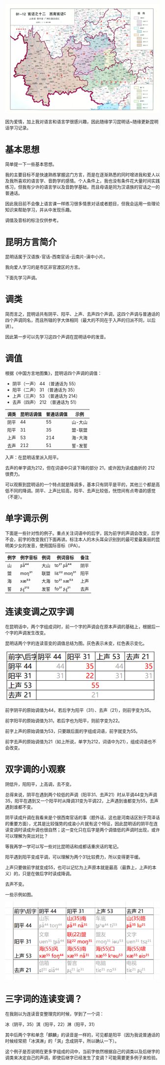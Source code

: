 
![中国语言地图集_汉语方言卷-西南官话云贵](./pic/kunmingese-note-1/cover.jpg)

因为爱情，加上我对语言和语言学很感兴趣，因此随缘学习昆明话~随缘更新昆明话学习记录。

# 基本思想

简单提一下一些基本思想。

我的主要目标不是快速熟练掌握这门方言，而是在逐渐熟悉的同时增进我和爱人以及我所喜欢的语言学、音韵学的感情。个人条件上，我也没有条件花大量时间实践练习，但我有少许的语言学以及音韵学基础，而且母语是同为汉语族的官话之一的普通话。

因此我目前不会像上语言课一样练习很多情景对话或者题目，但我会运用一些理论知识来帮助学习，并从中发现乐趣。

调值及音标的标注仅供参考。

# 昆明方言简介

昆明话属于汉语族-官话-西南官话-云南片-滇中小片。

我向爱人学习的是市区非官渡区的方言。

下面先学习声调。

# 调类

简而言之，昆明话共有阴平、阳平、上声、去声四个声调，这四个声调与普通话的四个声调同名，而且所辖的字大体相同（最大的不同在于入声的归派不同，以后讲）。

因此第一步可以先学习这四个声调在昆明话中的发音。

# 调值

根据《中国方言地图集》，昆明话四个声调的调值：

- 阴平（一声） 44 （普通话为 55）
- 阳平（二声） 31 （普通话为 35）
- 上声（三声） 53 （普通话为 214）
- 去声（四声） 212 （普通话为 51）

调类|	昆明话调值|	普通话调值|	示例
-|-|-|-
阴平|	44|	55|	山-大山
阳平|	31|	35|	盟-联盟
上声|	53|	214|	海-大海
去声|	212|	51|	誓-发誓

入声：在昆明话里派入阳平。

去声的单字调为212，但在词语中只读下降的部分 21，或许因为读成曲折的 212 很费力。

可以观察到昆明话的一个特点就是降调多，基本只有阴平是平的，其他三个都是高低不同的降调。阴平、上声比较高，阳平、去声比较低，恍惚间有点粤语的感觉（不是）。

# 单字调示例

下面是一些针对性的例子。重点关注词语中的后字，因为前字的声调会改变，后字不会，前字的改变我们下面再讲。标注本人的木头耳朵识别到的最可爱最美丽的昆明美少女的发音，使用国际音标（IPA）。

例字|	例字音标|	例词|	例词音标|	备注
-|-|-|-|-
山|	ʂä̃⁴⁴|	大山|	tɒ²¹ ʂä̃⁴⁴|	阴平
盟|	moŋ³¹|	联盟|	liɛ̃²² moŋ³¹|	阳平
海|	xæ⁵³|	大海|	tɒ²¹ xæ⁵³|	上声
誓|	ʂɻ̩²¹²|	发誓|	fɒ³¹ ʂɻ̩²¹|	去声

# 连读变调之双字调

在昆明话中，两个字组成词时，前一个字的声调会在原本声调的基础上，根据后一个字的声调发生改变。

昆明话两个字的连读音变的调值总结为图。灰色表示未变，红色表示变化。

![昆明话双字词的连读变调](./pic/kunmingese-note-1/昆明话双字词的连读变调.png)

前字阴平的原始调值为44，若后字为阳平（31）、去声（21），则前字变为35。

前字阳平的原始调值为31，若后字也为阳平，则前字变为22。

前字上声的原始调值为53，只要跟后面的字组成词语，前字就变为55。

前字去声的原始调值为21（如上所说，单字为212，词语中为21），组成词语也不会改变。

# 双字调的小观察

阴低升，阳阳平，上高调，去不变。

总得来说，阴平在遇到两个较低的声调（阳平31、去声21）时从平调44变为声调35，阳平在遇到又一个阳平时从降调31变为平调22，上声遇到谁都变为55，去声遇到谁都不变。

阴平读成升调在我看来是个很西南官话的事（题外话，这也是河南话区别于菏泽话的重要方面），尤其是比较强势的成渝小片就有这个特征，因此昆明话的阴平在连读变调时读成升调也很自然；这一变化只在后字是两个调值低的声调时出现，或许可以理解为突出对比？

等我再学一学可以写一些对比昆明话和成都话重庆话的笔记。

阳平遇到阳平变成平调，可以理解为两个31比较费力，所以变得更平缓。

上声只要做前字就变成55，也可以记忆为上声原本就是最高（最靠上，上声的本义）的，只是在做后字时读成降调。

去声不变。

一些示例如图。

![双字词连读变调的例词](./pic/kunmingese-note-1/双字词连读变调的例词.png)

# 三字词的连读变调？

在我刚以为连读音变整理完的时候，学到了一个词：

冰（阴平，35）淇（阳平，22）淋（阳平，31）

其中后两个字和单念「麒麟」的读音是一样的，可见都是阳平（因为我说普通话的时候经常把「冰淇淋」的「淇」念成阴平，所以确认一下）。

这个例子是否说明在更多字组成的词中，当前字依然根据自己的调类以及后继字的调类来决定自己的声调，即使后继字已经发生了变调？可能需要更多例子来检验。
